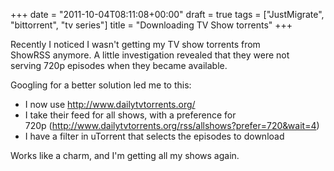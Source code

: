 +++
date = "2011-10-04T08:11:08+00:00"
draft = true
tags = ["JustMigrate", "bittorrent", "tv series"]
title = "Downloading TV Show torrents"
+++
<p>Recently I noticed I wasn't getting my TV show torrents from ShowRSS&nbsp;anymore. A little investigation revealed that they were not serving&nbsp;720p episodes when they became available. <p /> Googling for a better solution led me to this:</p>
<ul>
<li>I now use <a href="http://www.dailytvtorrents.org/">http://www.dailytvtorrents.org/</a>&nbsp;</li>
<li>I take their feed for all shows, with a preference for 720p&nbsp;(<a href="http://www.dailytvtorrents.org/rss/allshows?prefer=720&amp;wait=4">http://www.dailytvtorrents.org/rss/allshows?prefer=720&amp;wait=4</a>)&nbsp;</li>
<li>I have a filter in uTorrent that selects the episodes to download&nbsp;</li>
</ul>
<p>Works like a charm, and I'm getting all my shows again.</p>